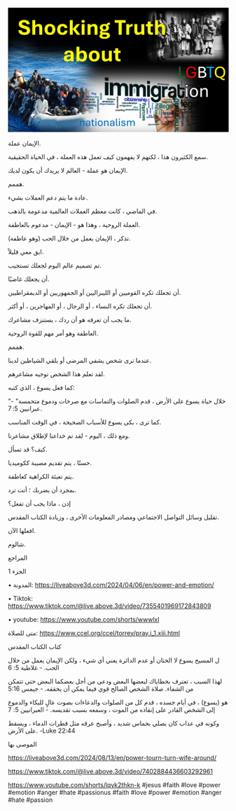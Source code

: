 ![Video cover image](./cover.jpg)

الإيمان عملة.

سمع الكثيرون هذا ، لكنهم لا يفهمون كيف تعمل هذه العملة ، في الحياة الحقيقية.

الإيمان هو عملة - العالم لا يريدك أن يكون لديك.

هممم.

عادة ما يتم دعم العملات بشيء.

في الماضي ، كانت معظم العملات العالمية مدعومة بالذهب.

العملة الروحية ، وهذا هو - الإيمان - مدعوم بالعاطفة.

تذكر ، الإيمان يعمل من خلال الحب (وهو عاطفة).

ابق معي قليلاً.

تم تصميم عالم اليوم لجعلك تستجيب.

أن يجعلك غاضبًا.

أن تجعلك تكره القوميين أو الليبراليين أو الجمهوريين أو الديمقراطيين.

أن تجعلك تكره النساء ، أو الرجال ، أو المهاجرين ، أو أكثر.

ما يجب أن تعرفه هو أن ردك ، يستنزف مشاعرك.

العاطفة وهو أمر مهم للقوة الروحية.

هممم.

عندما ترى شخص يشفي المرضى أو يلقي الشياطين لدينا.

لقد تعلم هذا الشخص توجيه مشاعرهم.

كما فعل يسوع ، الذي كتبه:

"خلال حياة يسوع على الأرض ، قدم الصلوات والتماسات مع صرخات ودموع متحمسة" - عبرانيين 5: 7.

كما ترى ، بكى يسوع للأسباب الصحيحة ، في الوقت المناسب.

ومع ذلك ، اليوم - لقد تم خداعنا لإطلاق مشاعرنا.

كيف؟ قد تسأل.

حسنًا ، يتم تقديم مصيبة ككوميديا.

يتم تعبئة الكراهية كعاطفة.

بمجرد أن يضربك ؛ أنت ترد.

إذن ، ماذا يجب أن تفعل؟

تقليل وسائل التواصل الاجتماعي ومصادر المعلومات الأخرى ، وزيادة الكتاب المقدس.

افعلها الآن.

شالوم.

المراجع

الجزء 1

• المدونة: https://liveabove3d.com/2024/04/06/en/power-and-emotion/  

• Tiktok: https://www.tiktok.com/@live.above.3d/video/7355401969172843809

 • youtube: https://www.youtube.com/shorts/wwwlxl

متى للصلاة: https://www.ccel.org/ccel/torrey/pray.i_1.xiii.html

كتاب الكتاب المقدس

  ل المسيح يسوع لا الختان أو عدم الدائرة يعني أي شيء ، ولكن الإيمان يعمل من خلال الحب. - غلاطية 5: 6

لهذا السبب ، تعترف بخطاياك لبعضها البعض ودعى من أجل بعضكما البعض حتى تتمكن من الشفاء. صلاة الشخص الصالح قوي فيما يمكن أن يحققه. - جيمس 5:16

هو (يسوع) ، في أيام جسده ، قدم كل من الصلوات والدعاءات بصوت عالٍ للبكاء والدموع إلى الشخص القادر على إنقاذه من الموت ، وسمعه بسبب تقديسه. - العبرانيين 5: 7

وكونه في عذاب كان يصلي بحماس شديد ، وأصبح عرقه مثل قطرات الدماء ، ويسقط على الأرض. -Luke 22:44

الموصى بها

https://liveabove3d.com/2024/08/13/en/power-tourn-turn-wife-around/  

https://www.tiktok.com/@live.above.3d/video/7402884436603292961

https://www.youtube.com/shorts/lqyk2thkn-k  #jesus #faith #love #power #emotion #anger #hate #passionus #faith #love #power #emotion #anger #hate #passion